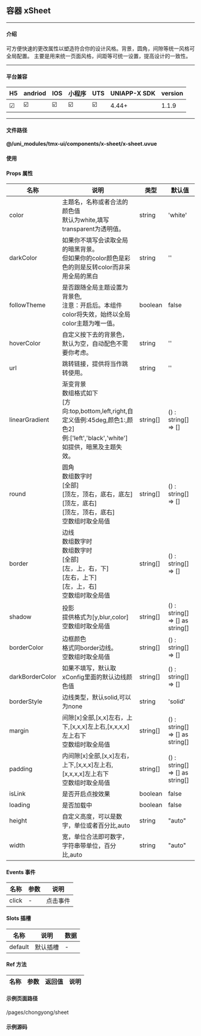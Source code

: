 
## 容器 xSheet

***

#### 介绍

可方便快速的更改属性以塑造符合你的设计风格。背景，圆角，间隙等统一风格可全局配置。
主要是用来统一页面风格，间距等可统一设置，提高设计的一致性。

***

#### 平台兼容

| H5 | andriod | IOS | 小程序 | UTS | UNIAPP-X SDK | version |
| --- | --- | --- | --- | --- | --- | --- |
| ☑ | ☑️ | ☑️ | ☑️ | ☑️ | 4.44+ | 1.1.9 |

***

#### 文件路径

**@/uni_modules/tmx-ui/components/x-sheet/x-sheet.uvue**

#### 使用

<x-sheet></x-sheet>

#### Props 属性

| 名称 | 说明 | 类型 | 默认值 |
| ------ | ---- | ---- | ---- |
| color | 主题名，名称或者合法的颜色值<br>默认为white,填写transparent为透明值。 | string | 'white' |
| darkColor | 如果你不填写会读取全局的暗黑背景。<br>但如果你的color颜色是彩色的则是反转color而非采用全局的黑白 | string | '' |
| followTheme | 是否跟随全局主题设置为背景色,<br>注意：开启后。本组件color将失效，始终以全局color主题为唯一值。 | boolean | false |
| hoverColor | 自定义按下去的背景色，<br>默认为空，自动配色不需要你考虑。 | string | '' |
| url | 跳转链接，提供将当作跳转使用。 | string | '' |
| linearGradient | 渐变背景<br>数组格式如下<br>                 [方向:top,bottom,left,right,自定义值例:45deg,颜色1:,颜色2]<br>例:['left','black','white']<br>如提供，暗黑及主题失效。 | string[] | () : string[] => [] |
| round | 圆角<br>数组数字时<br>[全部]<br>[顶左，顶右，底右，底左]<br>[顶左，底右]<br>[顶左，顶右，底右]<br>空数组时取全局值 | string[] | () : string[] => [] |
| border | 边线<br>数组数字时<br>数组数字时<br>[全部]<br>[左，上，右，下]<br>[左右，上下]<br>[左，上，右]<br>空数组时取全局值 | string[] | () : string[] => [] |
| shadow | 投影<br>提供格式为[y,blur,color]<br>空数组时取全局值 | string[] | () : string[] => [] as string[] |
| borderColor | 边框颜色<br>格式同border边线。<br>空数组时取全局值 | string[] | () : string[] => [] |
| darkBorderColor | 如果不填写，默认取xConfig里面的默认边线颜色值 | string[] | () : string[] => [] |
| borderStyle | 边线类型，默认solid,可以为none | string | 'solid' |
| margin | 间隙[x]全部,[x,x]左右，上下,[x,x,x]左上右,[x,x,x,x]左上右下<br>空数组时取全局值 | string[] | () : string[] => [] as string[] |
| padding | 内间隙[x]全部,[x,x]左右，上下,[x,x,x]左上右,[x,x,x,x]左上右下<br>空数组时取全局值 | string[] | () : string[] => [] as string[] |
| isLink | 是否开启点按效果 | boolean | false |
| loading | 是否加载中 | boolean | false |
| height | 自定义高度，可以是数字，单位或者百分比,auto | string | "auto" |
| width | 宽，单位合法即可数字，字符串带单位，百分比,auto | string | "auto" |



#### Events 事件

| 名称 | 参数 | 说明 |
| ------ | ---- | ---- |
| click | - | 点击事件 |


#### Slots 插槽

| 名称 | 说明 | 数据 |
| ------ | ---- | ---- |
| default | 默认插槽 | - |


#### Ref 方法

| 名称 | 参数 | 返回值 | 说明 |
| ------ | ---- | ---- | ---- |


#### 示例页面路径

/pages/chongyong/sheet

#### 示例源码

<template>
	<!-- #ifdef APP -->
	<scroll-view style="flex:1">
	<!-- #endif -->
	<!-- #ifdef MP-WEIXIN -->
	<page-meta :page-style="`background-color:${xThemeConfigBgColor}`">
		<navigation-bar :background-color="xThemeConfigNavBgColor" :front-color="xThemeConfigNavFontColor"></navigation-bar>
	</page-meta>
	<!-- #endif -->
		<x-sheet >
			<x-text font-size="18" class=" text-weight-b mb-8">容器 Sheet</x-text>
			<x-text color="#999999" class="line-8">属性比较多，可快速的用来布局，减轻你的布局压力，让效率提升。实验证明：一个普通的小程序20个页面。使用容器+我的组件布局。2天内完成布局，2天对接完成后端。</x-text>
			<x-text color="error" class="line-8">并且背景，圆角，间隙允许全局动态/统一配置，布局后的页面可根据后期设计要求，一键修改所有设计风格。绝对布局利器。</x-text>
		</x-sheet>
		<x-sheet :round="['12','2']" color="primary">
			<x-text color="white">更改圆角</x-text>
		</x-sheet>
		<x-sheet :round="['12','2']" :border="['2','2']" :border-color="['red','primary']">
			<x-text font-size="18" class=" text-weight-b">边线</x-text>
		</x-sheet>
		
		<x-sheet :round="['12','2']" :linearGradient="['left','#ff667f','#fdb247']">
			<x-text color="white">渐变</x-text>
		</x-sheet>

		<x-sheet :loading="true">
			<x-text font-size="18" class=" text-weight-b mb-24">还允许让内容处于加载中</x-text>
			<x-sheet :margin="['0']" :linearGradient="['left','#ff667f','#fdb247']">
				<x-text color="white" >渐变</x-text>
			</x-sheet>
			<x-sheet :margin="['0','12','0','0']" color="primary">
				<x-text color="white" class=" text-weight-b ">更改圆角</x-text>
			</x-sheet>
		</x-sheet>
		
		<view style="height: 50px;"></view>
		
	<!-- #ifdef APP -->
	</scroll-view>
	<!-- #endif -->
</template>

<script>
	export default {
		data() {
			return {
				
			};
		}
	}
</script>

<style lang="scss">

</style>

		
